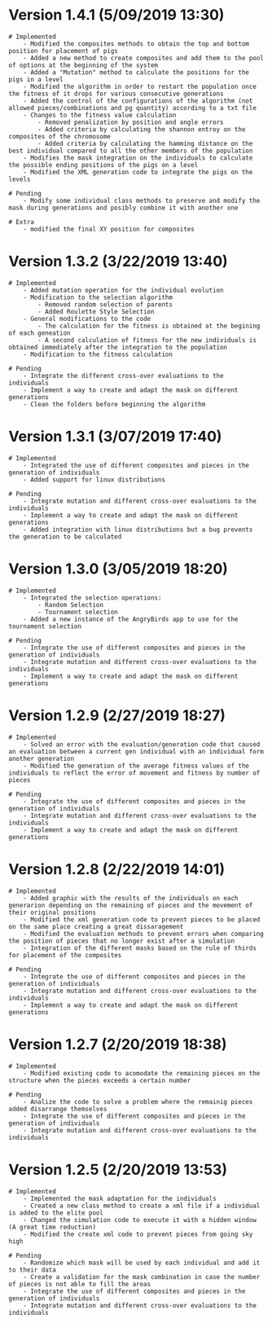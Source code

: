 # Version 1.4.1 (5/09/2019 13:30)
    # Implemented
        - Modified the composites methods to obtain the top and bottom position for placement of pigs
        - Added a new method to create composites and add them to the pool of options at the beginning of the system
        - Added a "Mutation" method to calculate the positions for the pigs in a level
        - Modified the algorithm in order to restart the population once the fitness of it drops for various consecutive generations
        - Added the control of the configurations of the algorithm (not allowed pieces/combinations and pg quantity) according to a txt file
        - Changes to the fitness value calculation
            - Removed penalization by position and angle errors
            - Added criteria by calculating the shannon entroy on the composites of the chromosome
            - Added criteria by calculating the hamming distance on the best individual compared to all the other members of the population
        - Modifies the mask integration on the individuals to calculate the possible ending positions of the pigs on a level
        - Modified the XML generation code to integrate the pigs on the levels

    # Pending
        - Modify some individual class methods to preserve and modify the mask during generations and posibly combine it with another one
    
    # Extra
        - modified the final XY position for composites
        
# Version 1.3.2 (3/22/2019 13:40)
    # Implemented
        - Added mutation operation for the individual evolution
        - Modification to the selection algorithm
            - Removed random selection of parents
            - Added Roulette Style Selection
        - General modifications to the code
            - The calculation for the fitness is obtained at the begining of each geneation
            - A second calculation of fitness for the new individuals is obtained immediately after the integration to the population
        - Modification to the fitness calculation
    
    # Pending
        - Integrate the different cross-over evaluations to the individuals
        - Implement a way to create and adapt the mask on different generations
        - Clean the folders before beginning the algorithm

# Version 1.3.1 (3/07/2019 17:40)
    # Implemented
        - Integrated the use of different composites and pieces in the generation of individuals
        - Added support for linux distributions
    
    # Pending
        - Integrate mutation and different cross-over evaluations to the individuals
        - Implement a way to create and adapt the mask on different generations
        - Added integration with linux distributions but a bug prevents the generation to be calculated

# Version 1.3.0 (3/05/2019 18:20)
    # Implemented
        - Integrated the selection operations:
            - Random Selection
            - Tournament selection
        - Added a new instance of the AngryBirds app to use for the tournament selection
    
    # Pending
        - Integrate the use of different composites and pieces in the generation of individuals
        - Integrate mutation and different cross-over evaluations to the individuals
        - Implement a way to create and adapt the mask on different generations

# Version 1.2.9 (2/27/2019 18:27)
    # Implemented
        - Solved an error with the evaluation/generation code that caused an evaluation between a current gen individual with an individual form another generation
        - Modified the generation of the average fitness values of the individuals to reflect the error of movement and fitness by number of pieces
    
    # Pending
        - Integrate the use of different composites and pieces in the generation of individuals
        - Integrate mutation and different cross-over evaluations to the individuals
        - Implement a way to create and adapt the mask on different generations

# Version 1.2.8 (2/22/2019 14:01)
    # Implemented
        - Added graphic with the results of the individuals on each generarion depending on the remaining of pieces and the movement of their original positions
        - Modified the xml generation code to prevent pieces to be placed on the same place creating a great dissaragement
        - Modified the evaluation methods to prevent errors when comparing the position of pieces that no longer exist after a simulation
        - Integration of the different masks based on the rule of thirds for placement of the composites
    
    # Pending
        - Integrate the use of different composites and pieces in the generation of individuals
        - Integrate mutation and different cross-over evaluations to the individuals
        - Implement a way to create and adapt the mask on different generations

# Version 1.2.7 (2/20/2019 18:38)
    # Implemented
        - Modified existing code to acomodate the remaining pieces on the structure when the pieces exceeds a certain number

    # Pending
        - Analize the code to solve a problem where the remainig pieces added disarrange themselves
        - Integrate the use of different composites and pieces in the generation of individuals
        - Integrate mutation and different cross-over evaluations to the individuals

# Version 1.2.5 (2/20/2019 13:53)
    # Implemented
        - Implemented the mask adaptation for the individuals
        - Created a new class method to create a xml file if a individual is added to the elite pool
        - Changed the simulation code to execute it with a hidden window (A great time reduction)
        - Modified the create xml code to prevent pieces from going sky high

    # Pending
        - Randomize which mask will be used by each individual and add it to their data
        - Create a validation for the mask combination in case the number of pieces is not able to fill the areas
        - Integrate the use of different composites and pieces in the generation of individuals
        - Integrate mutation and different cross-over evaluations to the individuals